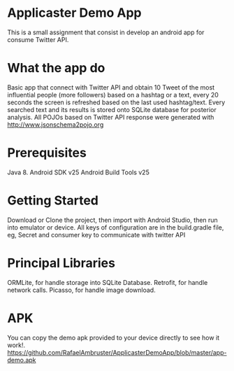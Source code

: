 # Applicaster Demo App
This is a small assignment that consist in develop an android app for consume Twitter API.

# What the app do
Basic app that connect with Twitter API and obtain 10 Tweet of the most influential people (more followers) based on a hashtag or a text,
every 20 seconds the screen is refreshed based on the last used hashtag/text.
Every searched text and its results is stored onto SQLite database for posterior analysis.
All POJOs based on Twitter API response were generated with http://www.jsonschema2pojo.org

# Prerequisites
Java 8.
Android SDK v25
Android Build Tools v25

# Getting Started
Download or Clone the project, then import with Android Studio, then run into emulator or device.
All keys of configuration are in the build.gradle file, eg, Secret  and consumer key to communicate with twitter API

# Principal Libraries
ORMLite, for handle storage into SQLite Database.
Retrofit, for handle network calls.
Picasso, for handle image download.

# APK
You can copy the demo apk provided to your device directly to see how it work!.
https://github.com/RafaelAmbruster/ApplicasterDemoApp/blob/master/app-demo.apk